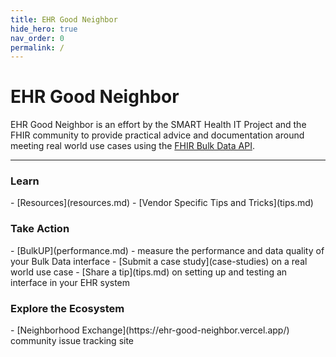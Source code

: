 ```yaml
---
title: EHR Good Neighbor
hide_hero: true
nav_order: 0
permalink: /
---
```


# EHR Good Neighbor

EHR Good Neighbor is an effort by the SMART Health IT Project and the FHIR community to provide practical advice and documentation around meeting real world use cases using the [FHIR Bulk Data API](https://hl7.org/fhir/uv/bulkdata/index.html).

---

<h3>
    <span class="icon has-text-info is-medium">
        <i class="fas fa-book-open"></i>
    </span> Learn
</h3>
- [Resources](resources.md)
- [Vendor Specific Tips and Tricks](tips.md)

<h3>
    <span class="icon has-text-info is-medium">
        <i class="icon fas fa-exclamation-circle"></i>
    </span> Take Action
</h3>
- [BulkUP](performance.md) - measure the performance and data quality of your Bulk Data interface
- [Submit a case study](case-studies) on a real world use case
- [Share a tip](tips.md) on setting up and testing an interface in your EHR system

<h3>
    <span class="icon has-text-info is-medium">
        <i class="icon fas fa-search"></i>
    </span> Explore the Ecosystem
</h3>
- [Neighborhood Exchange](https://ehr-good-neighbor.vercel.app/) community issue tracking site
